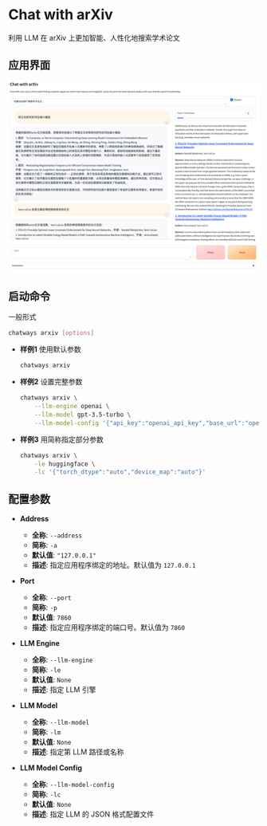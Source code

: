 # Chat with arXiv

利用 LLM 在 arXiv 上更加智能、人性化地搜索学术论文

## 应用界面

![chat_with_arxiv](figures/chat_with_arxiv.png)

## 启动命令

一般形式

```bash
chatways arxiv [options]
```

- **样例1** 使用默认参数

  ```bash
  chatways arxiv
  ```

- **样例2** 设置完整参数

  ```bash
  chatways arxiv \
      --llm-engine openai \
      --llm-model gpt-3.5-turbo \
      --llm-model-config '{"api_key":"openai_api_key","base_url":"openai_base_url"}'
  ```

- **样例3** 用简称指定部分参数

  ```bash
  chatways arxiv \
      -le huggingface \
      -lc '{"torch_dtype":"auto","device_map":"auto"}'
  ```

## 配置参数

- **Address**
  - **全称**: `--address`
  - **简称**: `-a`
  - **默认值**: `"127.0.0.1"`
  - **描述**: 指定应用程序绑定的地址。默认值为 `127.0.0.1`

- **Port**
  - **全称**: `--port`
  - **简称**: `-p`
  - **默认值**: `7860`
  - **描述**: 指定应用程序绑定的端口号。默认值为 `7860`

- **LLM Engine**
  - **全称**: `--llm-engine`
  - **简称**: `-le`
  - **默认值**: `None`
  - **描述**: 指定 LLM 引擎

- **LLM Model**
  - **全称**: `--llm-model`
  - **简称**: `-lm`
  - **默认值**: `None`
  - **描述**: 指定第 LLM 路径或名称

- **LLM Model Config**
  - **全称**: `--llm-model-config`
  - **简称**: `-lc`
  - **默认值**: `None`
  - **描述**: 指定 LLM 的 JSON 格式配置文件
